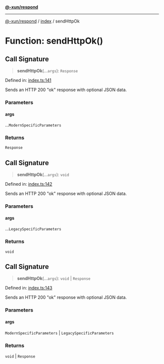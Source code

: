 [**@-xun/respond**](../../README.md)

***

[@-xun/respond](../../README.md) / [index](../README.md) / sendHttpOk

# Function: sendHttpOk()

## Call Signature

> **sendHttpOk**(...`args`): `Response`

Defined in: [index.ts:141](https://github.com/Xunnamius/api-utils/blob/2999e4472bea4c5a8ecd8f7c7fbf77e6b4bc26db/packages/respond/src/index.ts#L141)

Sends an HTTP 200 "ok" response with optional JSON data.

### Parameters

#### args

...`ModernSpecificParameters`

### Returns

`Response`

## Call Signature

> **sendHttpOk**(...`args`): `void`

Defined in: [index.ts:142](https://github.com/Xunnamius/api-utils/blob/2999e4472bea4c5a8ecd8f7c7fbf77e6b4bc26db/packages/respond/src/index.ts#L142)

Sends an HTTP 200 "ok" response with optional JSON data.

### Parameters

#### args

...`LegacySpecificParameters`

### Returns

`void`

## Call Signature

> **sendHttpOk**(...`args`): `void` \| `Response`

Defined in: [index.ts:143](https://github.com/Xunnamius/api-utils/blob/2999e4472bea4c5a8ecd8f7c7fbf77e6b4bc26db/packages/respond/src/index.ts#L143)

Sends an HTTP 200 "ok" response with optional JSON data.

### Parameters

#### args

`ModernSpecificParameters` | `LegacySpecificParameters`

### Returns

`void` \| `Response`
